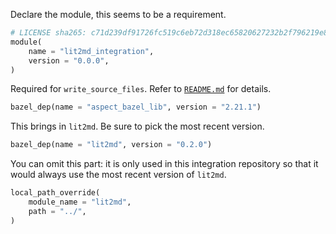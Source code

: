 Declare the module, this seems to be a requirement.

```python
# LICENSE sha265: c71d239df91726fc519c6eb72d318ec65820627232b2f796219e87dcf35d0ab4
module(
    name = "lit2md_integration",
    version = "0.0.0",
)

```
Required for `write_source_files`. Refer to [`README.md`](./README.md) for
details.

```python
bazel_dep(name = "aspect_bazel_lib", version = "2.21.1")

```
This brings in `lit2md`. Be sure to pick the most recent version.

```python
bazel_dep(name = "lit2md", version = "0.2.0")

```
You can omit this part: it is only used in this integration repository so that
it would always use the most recent version of `lit2md`.

```python
local_path_override(
    module_name = "lit2md",
    path = "../",
)

```
